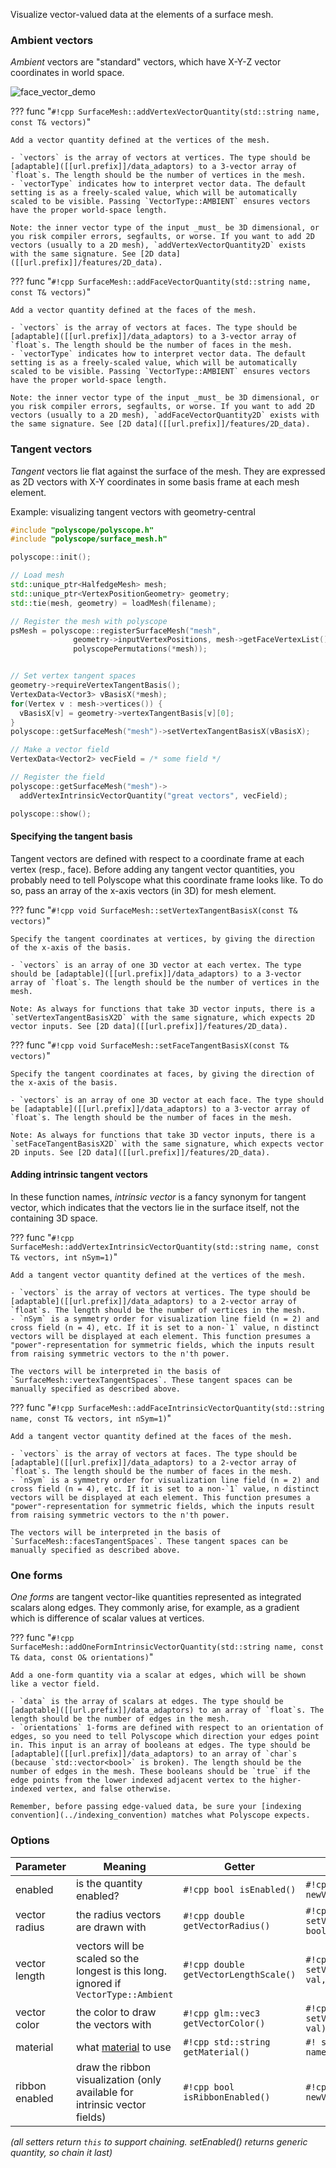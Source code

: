 Visualize vector-valued data at the elements of a surface mesh.

### Ambient vectors

_Ambient_ vectors are "standard" vectors, which have X-Y-Z vector coordinates in world space.

![face_vector_demo](../../media/face_vectors_demo.png)

??? func "`#!cpp SurfaceMesh::addVertexVectorQuantity(std::string name, const T& vectors)`"

    Add a vector quantity defined at the vertices of the mesh.

    - `vectors` is the array of vectors at vertices. The type should be [adaptable]([[url.prefix]]/data_adaptors) to a 3-vector array of `float`s. The length should be the number of vertices in the mesh.
    - `vectorType` indicates how to interpret vector data. The default setting is as a freely-scaled value, which will be automatically scaled to be visible. Passing `VectorType::AMBIENT` ensures vectors have the proper world-space length.
    
    Note: the inner vector type of the input _must_ be 3D dimensional, or you risk compiler errors, segfaults, or worse. If you want to add 2D vectors (usually to a 2D mesh), `addVertexVectorQuantity2D` exists with the same signature. See [2D data]([[url.prefix]]/features/2D_data).

??? func "`#!cpp SurfaceMesh::addFaceVectorQuantity(std::string name, const T& vectors)`"

    Add a vector quantity defined at the faces of the mesh.

    - `vectors` is the array of vectors at faces. The type should be [adaptable]([[url.prefix]]/data_adaptors) to a 3-vector array of `float`s. The length should be the number of faces in the mesh.
    - `vectorType` indicates how to interpret vector data. The default setting is as a freely-scaled value, which will be automatically scaled to be visible. Passing `VectorType::AMBIENT` ensures vectors have the proper world-space length.

    Note: the inner vector type of the input _must_ be 3D dimensional, or you risk compiler errors, segfaults, or worse. If you want to add 2D vectors (usually to a 2D mesh), `addFaceVectorQuantity2D` exists with the same signature. See [2D data]([[url.prefix]]/features/2D_data).


### Tangent vectors

_Tangent_ vectors lie flat against the surface of the mesh. They are expressed as 2D vectors with X-Y coordinates in some basis frame at each mesh element.

Example: visualizing tangent vectors with geometry-central
```cpp 
#include "polyscope/polyscope.h"
#include "polyscope/surface_mesh.h"

polyscope::init();

// Load mesh
std::unique_ptr<HalfedgeMesh> mesh;
std::unique_ptr<VertexPositionGeometry> geometry;
std::tie(mesh, geometry) = loadMesh(filename);

// Register the mesh with polyscope
psMesh = polyscope::registerSurfaceMesh("mesh",
              geometry->inputVertexPositions, mesh->getFaceVertexList(),
              polyscopePermutations(*mesh));


// Set vertex tangent spaces
geometry->requireVertexTangentBasis();
VertexData<Vector3> vBasisX(*mesh);
for(Vertex v : mesh->vertices()) {
  vBasisX[v] = geometry->vertexTangentBasis[v][0];
}
polyscope::getSurfaceMesh("mesh")->setVertexTangentBasisX(vBasisX);

// Make a vector field
VertexData<Vector2> vecField = /* some field */

// Register the field
polyscope::getSurfaceMesh("mesh")->
  addVertexIntrinsicVectorQuantity("great vectors", vecField);

polyscope::show();
```


#### Specifying the tangent basis

Tangent vectors are defined with respect to a coordinate frame at each vertex (resp., face). Before adding any tangent vector quantities, you probably need to tell Polyscope what this coordinate frame looks like. To do so, pass an array of the x-axis vectors (in 3D) for mesh element.

??? func "`#!cpp void SurfaceMesh::setVertexTangentBasisX(const T& vectors)`"

    Specify the tangent coordinates at vertices, by giving the direction of the x-axis of the basis.

    - `vectors` is an array of one 3D vector at each vertex. The type should be [adaptable]([[url.prefix]]/data_adaptors) to a 3-vector array of `float`s. The length should be the number of vertices in the mesh.

    Note: As always for functions that take 3D vector inputs, there is a `setVertexTangentBasisX2D` with the same signature, which expects 2D vector inputs. See [2D data]([[url.prefix]]/features/2D_data).

??? func "`#!cpp void SurfaceMesh::setFaceTangentBasisX(const T& vectors)`"

    Specify the tangent coordinates at faces, by giving the direction of the x-axis of the basis.

    - `vectors` is an array of one 3D vector at each face. The type should be [adaptable]([[url.prefix]]/data_adaptors) to a 3-vector array of `float`s. The length should be the number of faces in the mesh.

    Note: As always for functions that take 3D vector inputs, there is a `setFaceTangentBasisX2D` with the same signature, which expects vector 2D inputs. See [2D data]([[url.prefix]]/features/2D_data).

#### Adding intrinsic tangent vectors

In these function names, _intrinsic vector_ is a fancy synonym for tangent vector, which indicates that the vectors lie in the surface itself, not the containing 3D space.

??? func "`#!cpp SurfaceMesh::addVertexIntrinsicVectorQuantity(std::string name, const T& vectors, int nSym=1)`"

    Add a tangent vector quantity defined at the vertices of the mesh.

    - `vectors` is the array of vectors at vertices. The type should be [adaptable]([[url.prefix]]/data_adaptors) to a 2-vector array of `float`s. The length should be the number of vertices in the mesh.
    - `nSym` is a symmetry order for visualization line field (n = 2) and cross field (n = 4), etc. If it is set to a non-`1` value, n distinct vectors will be displayed at each element. This function presumes a "power"-representation for symmetric fields, which the inputs result from raising symmetric vectors to the n'th power.

    The vectors will be interpreted in the basis of `SurfaceMesh::vertexTangentSpaces`. These tangent spaces can be manually specified as described above.

??? func "`#!cpp SurfaceMesh::addFaceIntrinsicVectorQuantity(std::string name, const T& vectors, int nSym=1)`"

    Add a tangent vector quantity defined at the faces of the mesh.

    - `vectors` is the array of vectors at faces. The type should be [adaptable]([[url.prefix]]/data_adaptors) to a 2-vector array of `float`s. The length should be the number of faces in the mesh.
    - `nSym` is a symmetry order for visualization line field (n = 2) and cross field (n = 4), etc. If it is set to a non-`1` value, n distinct vectors will be displayed at each element. This function presumes a "power"-representation for symmetric fields, which the inputs result from raising symmetric vectors to the n'th power.

    The vectors will be interpreted in the basis of `SurfaceMesh::facesTangentSpaces`. These tangent spaces can be manually specified as described above.

### One forms

_One forms_ are tangent vector-like quantities represented as integrated scalars along edges. They commonly arise, for example, as a gradient which is difference of scalar values at vertices.


??? func "`#!cpp SurfaceMesh::addOneFormIntrinsicVectorQuantity(std::string name, const T& data, const O& orientations)`"

    Add a one-form quantity via a scalar at edges, which will be shown like a vector field.

    - `data` is the array of scalars at edges. The type should be [adaptable]([[url.prefix]]/data_adaptors) to an array of `float`s. The length should be the number of edges in the mesh.
    - `orientations` 1-forms are defined with respect to an orientation of edges, so you need to tell Polyscope which direction your edges point in. This input is an array of booleans at edges. The type should be [adaptable]([[url.prefix]]/data_adaptors) to an array of `char`s (because `std::vector<bool>` is broken). The length should be the number of edges in the mesh. These booleans should be `true` if the edge points from the lower indexed adjacent vertex to the higher-indexed vertex, and false otherwise.

    Remember, before passing edge-valued data, be sure your [indexing convention](../indexing_convention) matches what Polyscope expects.

### Options

**Parameter** | **Meaning** | **Getter** | **Setter** | **Persistent?**
--- | --- | --- | --- | ---
enabled | is the quantity enabled? | `#!cpp bool isEnabled()` | `#!cpp setEnabled(bool newVal)` | [yes]([[url.prefix]]/basics/parameters/#persistent-values)
vector radius | the radius vectors are drawn with | `#!cpp double getVectorRadius()` | `#!cpp setVectorRadius(double val, bool isRelative=true)` | [yes]([[url.prefix]]/basics/parameters/#persistent-values)
vector length | vectors will be scaled so the longest is this long. ignored if `VectorType::Ambient` | `#!cpp double getVectorLengthScale()` | `#!cpp setVectorLengthScale(double val, bool isRelative=true)` | [yes]([[url.prefix]]/basics/parameters/#persistent-values)
vector color | the color to draw the vectors with | `#!cpp glm::vec3 getVectorColor()` | `#!cpp setVectorColor(glm::vec3 val)` | [yes]([[url.prefix]]/basics/parameters/#persistent-values)
material | what [material]([[url.prefix]]/features/materials) to use | `#!cpp std::string getMaterial()` | `#! setMaterial(std::string name)` | [yes]([[url.prefix]]/basics/parameters/#persistent-values) |
ribbon enabled | draw the ribbon visualization (only available for intrinsic vector fields) | `#!cpp bool isRibbonEnabled()` | `#!cpp setRibbonEnabled(bool newVal)` | [yes]([[url.prefix]]/basics/parameters/#persistent-values)

_(all setters return `this` to support chaining. setEnabled() returns generic quantity, so chain it last)_


